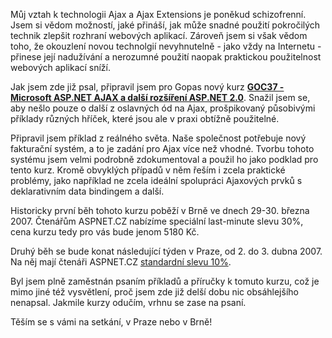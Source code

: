 <!-- dcterms:identifier = aspnetcz#145 -->
<!-- dcterms:title = Hands-on lab na praktické použití Ajax Extensions: Sleva 30% -->
<!-- dcterms:abstract = Last-minute pozvánka na Ajax HOL - praktické použití Ajax Extensions; Speciální "last minute" sleva 30%. -->
<!-- np9:categoryId = 6 -->
<!-- x4w:category = Akce a události -->
<!-- np9:authorId = 1 -->
<!-- np9:authorEmail = michal.valasek@altairis.cz -->
<!-- dcterms:creator = Michal Altair Valášek -->
<!-- dcterms:created = 2007-03-26T10:03:34.857+02:00 -->
<!-- dcterms:dateAccepted = 2007-03-26T10:03:34.857+02:00 -->

Můj vztah k technologii Ajax a Ajax Extensions je poněkud schizofrenní. Jsem si vědom možností, jaké přináší, jak může snadné použití pokročilých technik zlepšit rozhraní webových aplikací. Zároveň jsem si však vědom toho, že okouzlení novou technolgií nevyhnutelně - jako vždy na Internetu - přinese její nadužívání a nerozumné použití naopak praktickou použitelnost webových aplikací sníží.

Jak jsem zde již psal, připravil jsem pro Gopas nový kurz **[GOC37 - Microsoft ASP.NET AJAX a další rozšíření ASP.NET 2.0](http://www.gopas.cz/DetailKurzu.aspx?IDKurzu=3689)**. Snažil jsem se, aby nešlo pouze o další z oslavných ód na Ajax, prošpikovaný působivými příklady různých hříček, které jsou ale v praxi obtížně použitelné.

Připravil jsem příklad z reálného světa. Naše společnost potřebuje nový fakturační systém, a to je zadání pro Ajax více než vhodné. Tvorbu tohoto systému jsem velmi podrobně zdokumentoval a použil ho jako podklad pro tento kurz. Kromě obvyklých případů v něm řeším i zcela praktické problémy, jako například ne zcela ideální spolupráci Ajaxových prvků s deklarativním data bindingem a další.

Historicky první běh tohoto kurzu poběží v Brně ve dnech 29-30. března 2007. Čtenářům ASPNET.CZ nabízíme speciální last-minute slevu 30%, cena kurzu tedy pro vás bude jenom 5180 Kč.

Druhý běh se bude konat následující týden v Praze, od 2. do 3. dubna 2007. Na něj mají čtenáři ASPNET.CZ [standardní slevu 10%](/StaticPages/SlevaGopas.aspx).

Byl jsem plně zaměstnán psaním příkladů a příručky k tomuto kurzu, což je mimo jiné též vysvětlení, proč jsem zde již delší dobu nic obsáhlejšího nenapsal. Jakmile kurzy odučím, vrhnu se zase na psaní.

Těším se s vámi na setkání, v Praze nebo v Brně!
